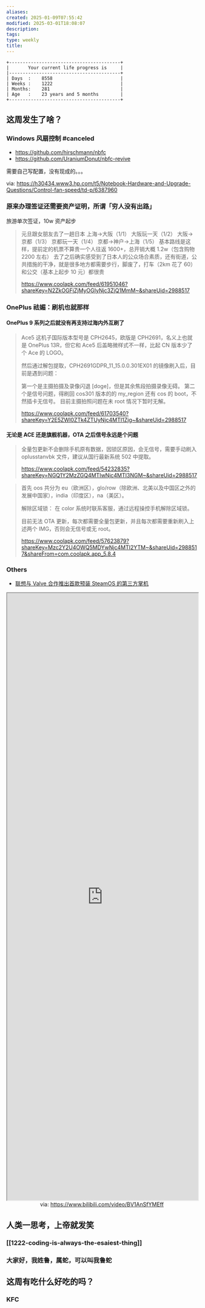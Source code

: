 ```yaml
---
aliases: 
created: 2025-01-09T07:55:42
modified: 2025-03-01T18:08:07
description: 
tags: 
type: weekly
title:
---
```


```shell
+-----------------------------------------+
|       Your current life progress is     |
|-----------------------------------------+
| Days  :    8558                         |
| Weeks :    1222                         |
| Months:    281                          |
| Age   :    23 years and 5 months        |
+-----------------------------------------+
```

## 这周发生了啥？

### Windows 风扇控制 #canceled

- https://github.com/hirschmann/nbfc
- https://github.com/UraniumDonut/nbfc-revive

需要自己写配置，没有现成的。。。

via: https://h30434.www3.hp.com/t5/Notebook-Hardware-and-Upgrade-Questions/Control-fan-speed/td-p/6387960

### 原来办理签证还需要资产证明，所谓「穷人没有出路」

旅游单次签证，10w 资产起步

> 元旦跟女朋友去了一趟日本
> 上海→大阪（1/1）
> 大阪玩一天（1/2）
> 大阪→京都（1/3）
> 京都玩一天（1/4）
> 京都→神户→上海（1/5）
> 基本路线是这样，提前定的机票不算贵一个人往返 1600+，总开销大概 1.2w（包含购物 2200 左右）
> 去了之后确实感受到了日本人的公众场合素质，还有街道，公共措施的干净，就是很多地方都需要步行，脚废了，打车（2km 花了 60）和公交（基本上起步 10 元）都很贵
>
> https://www.coolapk.com/feed/61951046?shareKey=N2ZkOGFjZjMyOGIyNjc3ZjQ1MmM~&shareUid=2988517

### OnePlus 祛媚：刷机也就那样

#### OnePlus 9 系列之后就没有再支持过海内外互刷了

> Ace5 这机子国际版本型号是 CPH2645，欧版是 CPH2691，名义上也就是 OnePlus 13R，但它和 Ace5 后盖略微样式不一样，比起 CN 版本少了个 Ace 的 LOGO。
>
> 然后通过解包提取，CPH2691GDPR_11_15.0.0.301EX01 的镜像刷入后，目前是遇到问题：
>
> 第一个是主摄拍摄及录像闪退 [doge]，但是其余焦段拍摄录像无碍。
> 第二个是信号问题，得刷回 cos301 版本的的 my_region 还有 cos 的 boot，不然插卡无信号。
> 目前主摄拍照问题在未 root 情况下暂时无解。
>
> https://www.coolapk.com/feed/61703540?shareKey=Y2E5ZWI0ZTk4ZTUyNjc4MTI1Zjg~&shareUid=2988517

#### 无论是 ACE 还是旗舰机器，OTA 之后信号永远是个问题

> 全量包更新不会删除手机原有数据，因锁区原因，会无信号，需要手动刷入 oplusstanvbk 文件，建议从国行最新系统 502 中提取。
>
> https://www.coolapk.com/feed/54232835?shareKey=NGQ1Y2MzZGQ4MTIwNjc4MTI3NGM~&shareUid=2988517

> 首先 oos 共分为 eu（欧洲区），glo/row（除欧洲、北美以及中国区之外的发展中国家），india（印度区），na（美区）。
>
> 解除区域锁：
> 在 color 系统时联系客服，通过远程操控手机解除区域锁。
>
> 目前无法 OTA 更新，每次都需要全量包更新，并且每次都需要重新刷入上述两个 IMG，否则会无信号或无 root。
>
> https://www.coolapk.com/feed/57623879?shareKey=Mzc2Y2U4OWQ5MDYwNjc4MTI2YTM~&shareUid=2988517&shareFrom=com.coolapk.app_5.8.4

### Others
- [联想与 Valve 合作推出首款预装 SteamOS 的第三方掌机](https://www.solidot.org/story?sid=80267)

<iframe src='https://player.bilibili.com/player.html?isOutside=true&bvid=BV1AnSfYMEff&p=1&autoplay=false' style='height:40vh;width:100%' class='iframe-radius' allow='fullscreen'></iframe>
<center>via: <a href='https://www.bilibili.com/video/BV1AnSfYMEff' target='_blank' class='external-link'>https://www.bilibili.com/video/BV1AnSfYMEff</a></center>

## 人类一思考，上帝就发笑

### [[1222-coding-is-always-the-esaiest-thing]]

### 大家好，我姓鲁，属蛇，可以叫我鲁蛇
## 这周有吃什么好吃的吗？

### KFC
